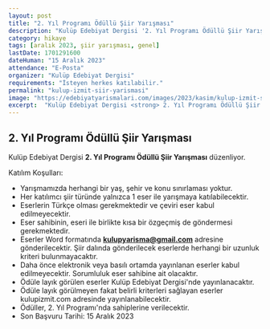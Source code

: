 ```yaml
---
layout: post
title: "2. Yıl Programı Ödüllü Şiir Yarışması"
description: "Kulüp Edebiyat Dergisi '2. Yıl Programı Ödüllü Şiir Yarışması' düzenliyor."
category: hikaye
tags: [aralık 2023, şiir yarışması, genel]
lastDate: 1701291600
dateHuman: "15 Aralık 2023"
attendance: "E-Posta"
organizer: "Kulüp Edebiyat Dergisi"
requirements: "İsteyen herkes katılabilir."
permalink: "kulup-izmit-siir-yarismasi"
image: "https://edebiyatyarismalari.com/images/2023/kasim/kulup-izmit-siir-yarismasi.jpg"
excerpt:  "Kulüp Edebiyat Dergisi <strong> 2. Yıl Programı Ödüllü Şiir Yarışması </strong> düzenliyor."
---
```


## 2. Yıl Programı Ödüllü Şiir Yarışması
Kulüp Edebiyat Dergisi **2. Yıl Programı Ödüllü Şiir Yarışması** düzenliyor.  

Katılım Koşulları:
- Yarışmamızda herhangi bir yaş, şehir ve konu sınırlaması yoktur.
- Her katılımcı şiir türünde yalnızca 1 eser ile yarışmaya katılabilecektir. 
- Eserlerin Türkçe olması gerekmektedir ve çeviri eser kabul edilmeyecektir.
- Eser sahibinin, eseri ile birlikte kısa bir özgeçmiş de göndermesi gerekmektedir.
- Eserler Word formatında **kulupyarisma@gmail.com** adresine gönderilecektir. Şiir dalında gönderilecek eserlerde herhangi bir uzunluk kriteri bulunmayacaktır.
- Daha önce elektronik veya basılı ortamda yayınlanan eserler kabul edilmeyecektir. Sorumluluk eser sahibine ait olacaktır.
- Ödüle layık görülen eserler Kulüp Edebiyat Dergisi'nde yayınlanacaktır. 
- Ödüle layık görülmeyen fakat belirli kriterleri sağlayan eserler kulupizmit.com adresinde yayınlanabilecektir.
- Ödüller, 2. Yıl Programı'nda sahiplerine verilecektir.
- Son Başvuru Tarihi: 15 Aralık 2023